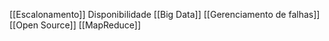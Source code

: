 
[[Escalonamento]]
Disponibilidade
[[Big Data]]
[[Gerenciamento de falhas]]
[[Open Source]]
[[MapReduce]]